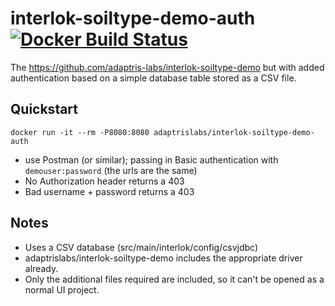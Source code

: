 # interlok-soiltype-demo-auth [![Docker Build Status](https://img.shields.io/docker/cloud/build/adaptrislabs/interlok-soiltype-demo-auth.svg)](https://hub.docker.com/r/adaptrislabs/nterlok-soiltype-demo-auth/)

The https://github.com/adaptris-labs/interlok-soiltype-demo but with added authentication based on a simple database table stored as a CSV file.

## Quickstart

```
docker run -it --rm -P8080:8080 adaptrislabs/interlok-soiltype-demo-auth
```

* use Postman (or similar); passing in Basic authentication with `demouser:password` (the urls are the same)
* No Authorization header returns a 403
* Bad username + password returns a 403

## Notes

* Uses a CSV database (src/main/interlok/config/csvjdbc)
* adaptrislabs/interlok-soiltype-demo includes the appropriate driver already.
* Only the additional files required are included, so it can't be opened as a normal UI project.